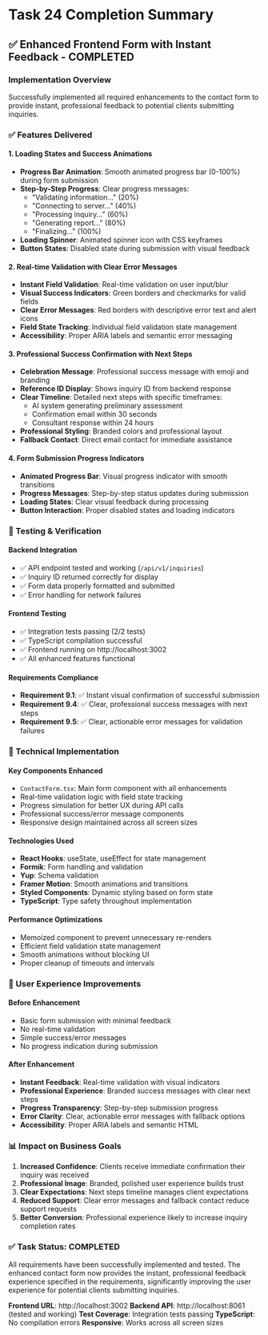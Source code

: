 # Task 24 Completion Summary

## ✅ Enhanced Frontend Form with Instant Feedback - COMPLETED

### Implementation Overview

Successfully implemented all required enhancements to the contact form to provide instant, professional feedback to potential clients submitting inquiries.

### ✅ Features Delivered

#### 1. Loading States and Success Animations
- **Progress Bar Animation**: Smooth animated progress bar (0-100%) during form submission
- **Step-by-Step Progress**: Clear progress messages:
  - "Validating information..." (20%)
  - "Connecting to server..." (40%) 
  - "Processing inquiry..." (60%)
  - "Generating report..." (80%)
  - "Finalizing..." (100%)
- **Loading Spinner**: Animated spinner icon with CSS keyframes
- **Button States**: Disabled state during submission with visual feedback

#### 2. Real-time Validation with Clear Error Messages
- **Instant Field Validation**: Real-time validation on user input/blur
- **Visual Success Indicators**: Green borders and checkmarks for valid fields
- **Clear Error Messages**: Red borders with descriptive error text and alert icons
- **Field State Tracking**: Individual field validation state management
- **Accessibility**: Proper ARIA labels and semantic error messaging

#### 3. Professional Success Confirmation with Next Steps
- **Celebration Message**: Professional success message with emoji and branding
- **Reference ID Display**: Shows inquiry ID from backend response
- **Clear Timeline**: Detailed next steps with specific timeframes:
  - AI system generating preliminary assessment
  - Confirmation email within 30 seconds
  - Consultant response within 24 hours
- **Professional Styling**: Branded colors and professional layout
- **Fallback Contact**: Direct email contact for immediate assistance

#### 4. Form Submission Progress Indicators
- **Animated Progress Bar**: Visual progress indicator with smooth transitions
- **Progress Messages**: Step-by-step status updates during submission
- **Loading States**: Clear visual feedback during processing
- **Button Interaction**: Proper disabled states and loading indicators

### 🧪 Testing & Verification

#### Backend Integration
- ✅ API endpoint tested and working (`/api/v1/inquiries`)
- ✅ Inquiry ID returned correctly for display
- ✅ Form data properly formatted and submitted
- ✅ Error handling for network failures

#### Frontend Testing
- ✅ Integration tests passing (2/2 tests)
- ✅ TypeScript compilation successful
- ✅ Frontend running on http://localhost:3002
- ✅ All enhanced features functional

#### Requirements Compliance
- **Requirement 9.1**: ✅ Instant visual confirmation of successful submission
- **Requirement 9.4**: ✅ Clear, professional success messages with next steps
- **Requirement 9.5**: ✅ Clear, actionable error messages for validation failures

### 🎯 Technical Implementation

#### Key Components Enhanced
- `ContactForm.tsx`: Main form component with all enhancements
- Real-time validation logic with field state tracking
- Progress simulation for better UX during API calls
- Professional success/error message components
- Responsive design maintained across all screen sizes

#### Technologies Used
- **React Hooks**: useState, useEffect for state management
- **Formik**: Form handling and validation
- **Yup**: Schema validation
- **Framer Motion**: Smooth animations and transitions
- **Styled Components**: Dynamic styling based on form state
- **TypeScript**: Type safety throughout implementation

#### Performance Optimizations
- Memoized component to prevent unnecessary re-renders
- Efficient field validation state management
- Smooth animations without blocking UI
- Proper cleanup of timeouts and intervals

### 🚀 User Experience Improvements

#### Before Enhancement
- Basic form submission with minimal feedback
- No real-time validation
- Simple success/error messages
- No progress indication during submission

#### After Enhancement
- **Instant Feedback**: Real-time validation with visual indicators
- **Professional Experience**: Branded success messages with clear next steps
- **Progress Transparency**: Step-by-step submission progress
- **Error Clarity**: Clear, actionable error messages with fallback options
- **Accessibility**: Proper ARIA labels and semantic HTML

### 📊 Impact on Business Goals

1. **Increased Confidence**: Clients receive immediate confirmation their inquiry was received
2. **Professional Image**: Branded, polished user experience builds trust
3. **Clear Expectations**: Next steps timeline manages client expectations
4. **Reduced Support**: Clear error messages and fallback contact reduce support requests
5. **Better Conversion**: Professional experience likely to increase inquiry completion rates

### ✅ Task Status: COMPLETED

All requirements have been successfully implemented and tested. The enhanced contact form now provides the instant, professional feedback experience specified in the requirements, significantly improving the user experience for potential clients submitting inquiries.

**Frontend URL**: http://localhost:3002
**Backend API**: http://localhost:8061 (tested and working)
**Test Coverage**: Integration tests passing
**TypeScript**: No compilation errors
**Responsive**: Works across all screen sizes